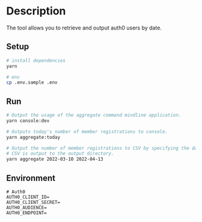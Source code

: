 # Description

The tool allows you to retrieve and output auth0 users by date.

## Setup

```bash
# install dependencies
yarn

# env
cp .env.sample .env
```

## Run

```bash
# Output the usage of the aggregate command mindline application.
yarn console:dev

# Outputs today's number of member registrations to console.
yarn aggregate:today

# Output the number of member registrations to CSV by specifying the date.
# CSV is output to the output directory.
yarn aggregate 2022-03-10 2022-04-13
```

## Environment

```
# Auth0
AUTH0_CLIENT_ID=
AUTH0_CLIENT_SECRET=
AUTH0_AUDIENCE=
AUTH0_ENDPOINT=
```
